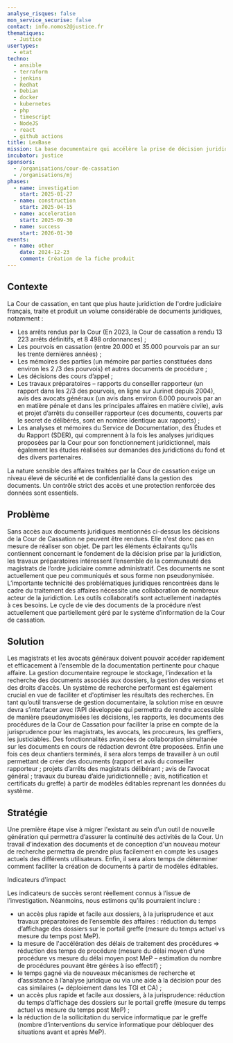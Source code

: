 ```yaml
---
analyse_risques: false
mon_service_securise: false
contact: info.nomos2@justice.fr
thematiques:
  - Justice
usertypes:
  - etat
techno:
  - ansible
  - terraform
  - jenkins
  - Redhat
  - Debian
  - docker
  - kubernetes
  - php
  - timescript
  - NodeJS
  - react
  - github actions
title: LexBase
mission: La base documentaire qui accélère la prise de décision juridique. Réduire la charge administrative des greffiers et des magistrats de la Cour de Cassation . Diversifier les possibilités d’interfaçage liées aux documents des procédures produits par la juridiction.
incubator: justice
sponsors:
  - /organisations/cour-de-cassation
  - /organisations/mj
phases:
  - name: investigation
    start: 2025-01-27
  - name: construction
    start: 2025-04-15
  - name: acceleration
    start: 2025-09-30
  - name: success
    start: 2026-01-30
events:
  - name: other
    date: 2024-12-23
    comment: Création de la fiche produit
---
```


## Contexte

La Cour de cassation, en tant que plus haute juridiction de l'ordre judiciaire français, traite et produit un volume considérable de documents juridiques, notamment :
* Les arrêts rendus par la Cour (En 2023, la Cour de cassation a rendu 13 223 arrêts définitifs, et 8 498 ordonnances) ;
* Les pourvois en cassation (entre 20.000 et 35.000 pourvois par an sur les trente dernières années) ;
* Les mémoires des parties (un mémoire par parties constituées dans environ les 2 /3 des pourvois) et autres documents de procédure ;
* Les décisions des cours d’appel ;
* Les travaux préparatoires – rapports du conseiller rapporteur (un rapport dans les 2/3 des pourvois, en ligne sur Jurinet depuis 2004), avis des avocats généraux (un avis dans environ 6.000 pourvois par an en matière pénale et dans les principales affaires en matière civile), avis et projet d’arrêts du conseiller rapporteur (ces documents, couverts par le secret de délibérés, sont en nombre identique aux rapports) ;
* Les analyses et mémoires du Service de Documentation, des Études et du Rapport (SDER), qui comprennent à la fois les analyses juridiques proposées par la Cour pour son fonctionnement juridictionnel, mais également les études réalisées sur demandes des juridictions du fond et des divers partenaires.

La nature sensible des affaires traitées par la Cour de cassation exige un niveau élevé de sécurité et de confidentialité dans la gestion des documents. Un contrôle strict des accès et une protection renforcée des données sont essentiels.

## Problème

Sans accès aux documents juridiques mentionnés ci-dessus les décisions de la Cour de Cassation ne peuvent être rendues. Elle n'est donc pas en mesure de réaliser son objet.
De part les éléments éclairants qu’ils contiennent concernant le fondement de la décision prise par la juridiction, les travaux préparatoires intéressent l’ensemble de la communauté des magistrats de l’ordre judiciaire comme administratif. Ces documents ne sont actuellement que peu communiqués et sous forme non pseudonymisée.
L’importante technicité des problématiques juridiques rencontrées dans le cadre du traitement des affaires nécessite une collaboration de nombreux acteur de la juridiction. Les outils collaboratifs sont actuellement inadaptés à ces besoins.
Le cycle de vie des documents de la procédure n’est actuellement que partiellement géré par le système d’information de la Cour de cassation.


## Solution

Les magistrats et les avocats généraux doivent pouvoir accéder rapidement et efficacement à l'ensemble de la documentation pertinente pour chaque affaire. La gestion documentaire regroupe le stockage, l'indexation et la recherche des documents associés aux dossiers, la gestion des versions et des droits d’accès.
Un système de recherche performant est également crucial en vue de faciliter et d'optimiser les résultats des recherches.
En tant qu’outil transverse de gestion documentaire, la solution mise en œuvre devra s’interfacer avec l’API développée qui permettra de rendre accessible de manière pseudonymisées les décisions, les rapports, les documents des procédures de la Cour de Cassation pour faciliter la prise en compte de la jurisprudence pour les magistrats, les avocats, les procureurs, les greffiers, les justiciables. 
Des fonctionnalités avancées de collaboration simultanée sur les documents en cours de rédaction devront être proposées.
Enfin une fois ces deux chantiers terminés, il sera alors temps de travailler à un outil permettant de créer des documents (rapport et avis du conseiller rapporteur ; projets d’arrêts des magistrats délibérant ; avis de l’avocat général ; travaux du bureau d’aide juridictionnelle ; avis, notification et certificats du greffe) à partir de modèles éditables reprenant les données du système.


## Stratégie

Une première étape vise à migrer l'existant au sein d’un outil de nouvelle génération qui permettra d’assurer la continuité des activités de la Cour. 
Un travail d'indexation des documents et de conception d'un nouveau moteur de recherche permettra de prendre plus facilement en compte les usages actuels des différents utilisateurs. 
Enfin, il sera alors temps de déterminer comment faciliter la création de documents à partir de modèles éditables.

Indicateurs d'impact

Les indicateurs de succès seront réellement connus à l’issue de l’investigation. Néanmoins, nous estimons qu’ils pourraient inclure :
* un accès plus rapide et facile aux dossiers, à la jurisprudence et aux travaux préparatoires de l’ensemble des affaires : réduction du temps d’affichage des dossiers sur le portail greffe (mesure du temps actuel vs mesure du temps post MeP).
* la mesure de l'accélération des délais de traitement des procédures => réduction des temps de procédure (mesure du délai moyen d’une procédure vs mesure du délai moyen post MeP – estimation du nombre de procédures pouvant être gérées à iso effectif) ;
* le temps gagné via de nouveaux mécanismes de recherche et d’assistance à l’analyse juridique ou via une aide à la décision pour des cas similaires (+ déploiement dans les TGI et CA) ;
* un accès plus rapide et facile aux dossiers, à la jurisprudence: réduction du temps d’affichage des dossiers sur le portail greffe (mesure du temps actuel vs mesure du temps post MeP) ;
* la réduction de la sollicitation du service informatique par le greffe (nombre d’interventions du service informatique pour débloquer des situations avant et après MeP).